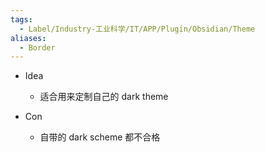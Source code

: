 ```yaml
---
tags:
  - Label/Industry-工业科学/IT/APP/Plugin/Obsidian/Theme
aliases:
  - Border
---
```


- Idea
    - 适合用来定制自己的 dark theme

- Con
    - 自带的 dark scheme 都不合格
